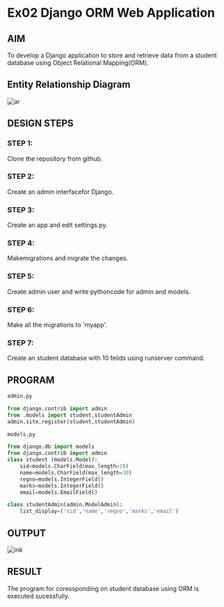 # Ex02 Django ORM Web Application

## AIM
To develop a Django application to store and retrieve data from a student database using Object Relational Mapping(ORM).

## Entity Relationship Diagram

![ar](https://user-images.githubusercontent.com/120380280/232228484-a3bf5ed2-6691-4423-b4f8-46e712f029d1.png)


## DESIGN STEPS

### STEP 1:
Clone the repository from github.

### STEP 2:
Create an admin interfacefor Django.

### STEP 3:
Create an app and edit settings.py.

### STEP 4:
Makemigrations and migrate the changes.

### STEP 5:
Create admin user and write pythoncode for admin and models.

### STEP 6:
Make all the  migrations to 'myapp'.

### STEP 7:
Create an student database with 10 feilds using runserver command.


## PROGRAM

```python
admin.py 

from django.contrib import admin
from .models import student,studentAdmin 
admin.site.register(student,studentAdmin)

models.py

from django.db import models
from django.contrib import admin
class student (models.Model):
    sid=models.CharField(max_length=28)
    name=models.CharField(max_length=30)
    regno=models.IntegerField()
    marks=models.IntegerField()
    email=models.EmailField()

class studentAdmin(admin.ModelAdmin):
    list_display=('sid','name','regno','marks','email')


```

## OUTPUT

![ink](https://user-images.githubusercontent.com/120380280/232228509-9d7ad447-5273-4daa-ad2a-f79fbe38ea8d.png)


## RESULT
The program for coressponding on student database using ORM is executed sucessfully.
